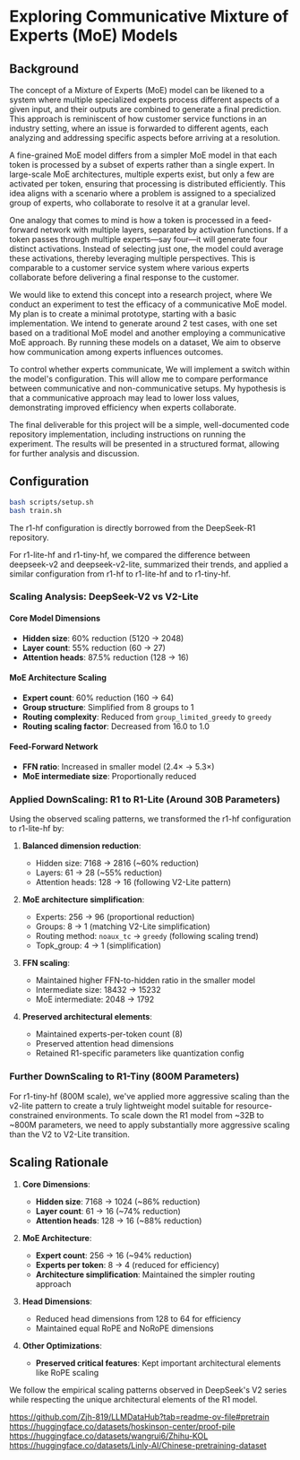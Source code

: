 
# Exploring Communicative Mixture of Experts (MoE) Models


## Background
The concept of a Mixture of Experts (MoE) model can be likened to a system where multiple specialized experts process different aspects of a given input, and their outputs are combined to generate a final prediction. This approach is reminiscent of how customer service functions in an industry setting, where an issue is forwarded to different agents, each analyzing and addressing specific aspects before arriving at a resolution.

A fine-grained MoE model differs from a simpler MoE model in that each token is processed by a subset of experts rather than a single expert. In large-scale MoE architectures, multiple experts exist, but only a few are activated per token, ensuring that processing is distributed efficiently. This idea aligns with a scenario where a problem is assigned to a specialized group of experts, who collaborate to resolve it at a granular level.

One analogy that comes to mind is how a token is processed in a feed-forward network with multiple layers, separated by activation functions. If a token passes through multiple experts—say four—it will generate four distinct activations. Instead of selecting just one, the model could average these activations, thereby leveraging multiple perspectives. This is comparable to a customer service system where various experts collaborate before delivering a final response to the customer.

We would like to extend this concept into a research project, where We conduct an experiment to test the efficacy of a communicative MoE model. My plan is to create a minimal prototype, starting with a basic implementation. We intend to generate around 2 test cases, with one set based on a traditional MoE model and another employing a communicative MoE approach. By running these models on a dataset, We aim to observe how communication among experts influences outcomes.

To control whether experts communicate, We will implement a switch within the model's configuration. This will allow me to compare performance between communicative and non-communicative setups. My hypothesis is that a communicative approach may lead to lower loss values, demonstrating improved efficiency when experts collaborate.

The final deliverable for this project will be a simple, well-documented code repository implementation, including instructions on running the experiment. The results will be presented in a structured format, allowing for further analysis and discussion.


## Configuration
```bash
bash scripts/setup.sh
bash train.sh
```

The r1-hf configuration is directly borrowed from the DeepSeek-R1 repository.

For r1-lite-hf and r1-tiny-hf, we compared the difference between deepseek-v2 and deepseek-v2-lite, summarized their trends, and applied a similar configuration from r1-hf to r1-lite-hf and to r1-tiny-hf.

### Scaling Analysis: DeepSeek-V2 vs V2-Lite

#### Core Model Dimensions
- **Hidden size**: 60% reduction (5120 → 2048)
- **Layer count**: 55% reduction (60 → 27)
- **Attention heads**: 87.5% reduction (128 → 16)

#### MoE Architecture Scaling
- **Expert count**: 60% reduction (160 → 64)
- **Group structure**: Simplified from 8 groups to 1
- **Routing complexity**: Reduced from `group_limited_greedy` to `greedy`
- **Routing scaling factor**: Decreased from 16.0 to 1.0

#### Feed-Forward Network
- **FFN ratio**: Increased in smaller model (2.4× → 5.3×)
- **MoE intermediate size**: Proportionally reduced

### Applied DownScaling: R1 to R1-Lite (Around 30B Parameters)

Using the observed scaling patterns, we transformed the r1-hf configuration to r1-lite-hf by:

1. **Balanced dimension reduction**:
   - Hidden size: 7168 → 2816 (~60% reduction)
   - Layers: 61 → 28 (~55% reduction)
   - Attention heads: 128 → 16 (following V2-Lite pattern)

2. **MoE architecture simplification**:
   - Experts: 256 → 96 (proportional reduction)
   - Groups: 8 → 1 (matching V2-Lite simplification)
   - Routing method: `noaux_tc` → `greedy` (following scaling trend)
   - Topk_group: 4 → 1 (simplification)

3. **FFN scaling**:
   - Maintained higher FFN-to-hidden ratio in the smaller model
   - Intermediate size: 18432 → 15232
   - MoE intermediate: 2048 → 1792

4. **Preserved architectural elements**:
   - Maintained experts-per-token count (8)
   - Preserved attention head dimensions
   - Retained R1-specific parameters like quantization config



### Further DownScaling to R1-Tiny (800M Parameters)

For r1-tiny-hf (800M scale), we've applied more aggressive scaling than the v2-lite pattern to create a truly lightweight model suitable for resource-constrained environments. To scale down the R1 model from ~32B to ~800M parameters, we need to apply substantially more aggressive scaling than the V2 to V2-Lite transition.

## Scaling Rationale

1. **Core Dimensions**:
   - **Hidden size**: 7168 → 1024 (~86% reduction)
   - **Layer count**: 61 → 16 (~74% reduction)
   - **Attention heads**: 128 → 16 (~88% reduction)

2. **MoE Architecture**:
   - **Expert count**: 256 → 16 (~94% reduction)
   - **Experts per token**: 8 → 4 (reduced for efficiency)
   - **Architecture simplification**: Maintained the simpler routing approach

3. **Head Dimensions**:
   - Reduced head dimensions from 128 to 64 for efficiency
   - Maintained equal RoPE and NoRoPE dimensions

4. **Other Optimizations**:
   - **Preserved critical features**: Kept important architectural elements like RoPE scaling


We follow the empirical scaling patterns observed in DeepSeek's V2 series while respecting the unique architectural elements of the R1 model.


https://github.com/Zjh-819/LLMDataHub?tab=readme-ov-file#pretrain
https://huggingface.co/datasets/hoskinson-center/proof-pile
https://huggingface.co/datasets/wangrui6/Zhihu-KOL
https://huggingface.co/datasets/Linly-AI/Chinese-pretraining-dataset